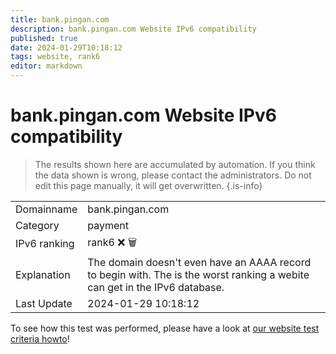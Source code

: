 ```yaml
---
title: bank.pingan.com
description: bank.pingan.com Website IPv6 compatibility
published: true
date: 2024-01-29T10:18:12
tags: website, rank6
editor: markdown
---
```


# bank.pingan.com Website IPv6 compatibility

> The results shown here are accumulated by automation. If you think the data shown is wrong, please contact the administrators. 
> Do not edit this page manually, it will get overwritten.
{.is-info}


|   |   |
| - | - |
| Domainname | bank.pingan.com
| Category | payment |
| IPv6 ranking | rank6 :x: :wastebasket: |
| Explanation | The domain doesn't even have an AAAA record to begin with. The is the worst ranking a webite can get in the IPv6 database. |
| Last Update | 2024-01-29 10:18:12 |

To see how this test was performed, please have a look at [our website test criteria howto](/howto/testcriteria/website)!

